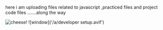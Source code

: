 here i am uploading files related to javascript ,practiced files and project code files .......along the way

![cheese!]('/a/rubaitul-azad-0sySyNJQqaI-unsplash.jpg')
![window]('/a/developer setup.avif')
